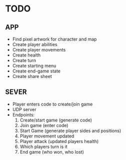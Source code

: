# TODO

## APP
- Find pixel artwork for character and map
- Create player abilities
- Create player movements
- Create health
- Create turn
- Create starting menu
- Create end-game state
- Create share sheet

## SEVER

- Player enters code to create/join game
- UDP server
- Endpoints:
    1. Create/start game (generate code)
    2. Join game (enter code)
    3. Start Game (generate player sides and positions)
    4. Player movement updated
    5. Player attack (updated players health)
    6. Which players turn is it
    7. End game (who won, who lost)